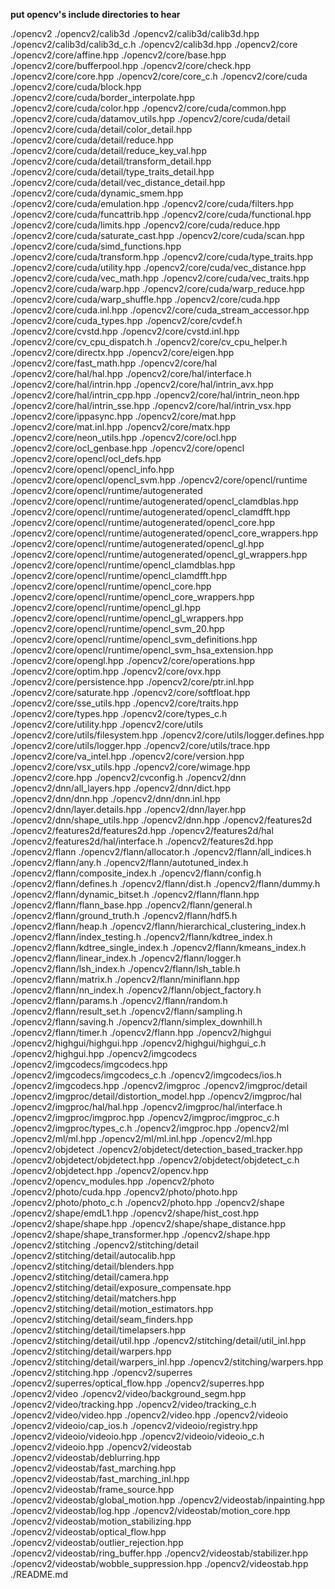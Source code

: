 **put opencv's include directories to hear**



./opencv2
./opencv2/calib3d
./opencv2/calib3d/calib3d.hpp
./opencv2/calib3d/calib3d_c.h
./opencv2/calib3d.hpp
./opencv2/core
./opencv2/core/affine.hpp
./opencv2/core/base.hpp
./opencv2/core/bufferpool.hpp
./opencv2/core/check.hpp
./opencv2/core/core.hpp
./opencv2/core/core_c.h
./opencv2/core/cuda
./opencv2/core/cuda/block.hpp
./opencv2/core/cuda/border_interpolate.hpp
./opencv2/core/cuda/color.hpp
./opencv2/core/cuda/common.hpp
./opencv2/core/cuda/datamov_utils.hpp
./opencv2/core/cuda/detail
./opencv2/core/cuda/detail/color_detail.hpp
./opencv2/core/cuda/detail/reduce.hpp
./opencv2/core/cuda/detail/reduce_key_val.hpp
./opencv2/core/cuda/detail/transform_detail.hpp
./opencv2/core/cuda/detail/type_traits_detail.hpp
./opencv2/core/cuda/detail/vec_distance_detail.hpp
./opencv2/core/cuda/dynamic_smem.hpp
./opencv2/core/cuda/emulation.hpp
./opencv2/core/cuda/filters.hpp
./opencv2/core/cuda/funcattrib.hpp
./opencv2/core/cuda/functional.hpp
./opencv2/core/cuda/limits.hpp
./opencv2/core/cuda/reduce.hpp
./opencv2/core/cuda/saturate_cast.hpp
./opencv2/core/cuda/scan.hpp
./opencv2/core/cuda/simd_functions.hpp
./opencv2/core/cuda/transform.hpp
./opencv2/core/cuda/type_traits.hpp
./opencv2/core/cuda/utility.hpp
./opencv2/core/cuda/vec_distance.hpp
./opencv2/core/cuda/vec_math.hpp
./opencv2/core/cuda/vec_traits.hpp
./opencv2/core/cuda/warp.hpp
./opencv2/core/cuda/warp_reduce.hpp
./opencv2/core/cuda/warp_shuffle.hpp
./opencv2/core/cuda.hpp
./opencv2/core/cuda.inl.hpp
./opencv2/core/cuda_stream_accessor.hpp
./opencv2/core/cuda_types.hpp
./opencv2/core/cvdef.h
./opencv2/core/cvstd.hpp
./opencv2/core/cvstd.inl.hpp
./opencv2/core/cv_cpu_dispatch.h
./opencv2/core/cv_cpu_helper.h
./opencv2/core/directx.hpp
./opencv2/core/eigen.hpp
./opencv2/core/fast_math.hpp
./opencv2/core/hal
./opencv2/core/hal/hal.hpp
./opencv2/core/hal/interface.h
./opencv2/core/hal/intrin.hpp
./opencv2/core/hal/intrin_avx.hpp
./opencv2/core/hal/intrin_cpp.hpp
./opencv2/core/hal/intrin_neon.hpp
./opencv2/core/hal/intrin_sse.hpp
./opencv2/core/hal/intrin_vsx.hpp
./opencv2/core/ippasync.hpp
./opencv2/core/mat.hpp
./opencv2/core/mat.inl.hpp
./opencv2/core/matx.hpp
./opencv2/core/neon_utils.hpp
./opencv2/core/ocl.hpp
./opencv2/core/ocl_genbase.hpp
./opencv2/core/opencl
./opencv2/core/opencl/ocl_defs.hpp
./opencv2/core/opencl/opencl_info.hpp
./opencv2/core/opencl/opencl_svm.hpp
./opencv2/core/opencl/runtime
./opencv2/core/opencl/runtime/autogenerated
./opencv2/core/opencl/runtime/autogenerated/opencl_clamdblas.hpp
./opencv2/core/opencl/runtime/autogenerated/opencl_clamdfft.hpp
./opencv2/core/opencl/runtime/autogenerated/opencl_core.hpp
./opencv2/core/opencl/runtime/autogenerated/opencl_core_wrappers.hpp
./opencv2/core/opencl/runtime/autogenerated/opencl_gl.hpp
./opencv2/core/opencl/runtime/autogenerated/opencl_gl_wrappers.hpp
./opencv2/core/opencl/runtime/opencl_clamdblas.hpp
./opencv2/core/opencl/runtime/opencl_clamdfft.hpp
./opencv2/core/opencl/runtime/opencl_core.hpp
./opencv2/core/opencl/runtime/opencl_core_wrappers.hpp
./opencv2/core/opencl/runtime/opencl_gl.hpp
./opencv2/core/opencl/runtime/opencl_gl_wrappers.hpp
./opencv2/core/opencl/runtime/opencl_svm_20.hpp
./opencv2/core/opencl/runtime/opencl_svm_definitions.hpp
./opencv2/core/opencl/runtime/opencl_svm_hsa_extension.hpp
./opencv2/core/opengl.hpp
./opencv2/core/operations.hpp
./opencv2/core/optim.hpp
./opencv2/core/ovx.hpp
./opencv2/core/persistence.hpp
./opencv2/core/ptr.inl.hpp
./opencv2/core/saturate.hpp
./opencv2/core/softfloat.hpp
./opencv2/core/sse_utils.hpp
./opencv2/core/traits.hpp
./opencv2/core/types.hpp
./opencv2/core/types_c.h
./opencv2/core/utility.hpp
./opencv2/core/utils
./opencv2/core/utils/filesystem.hpp
./opencv2/core/utils/logger.defines.hpp
./opencv2/core/utils/logger.hpp
./opencv2/core/utils/trace.hpp
./opencv2/core/va_intel.hpp
./opencv2/core/version.hpp
./opencv2/core/vsx_utils.hpp
./opencv2/core/wimage.hpp
./opencv2/core.hpp
./opencv2/cvconfig.h
./opencv2/dnn
./opencv2/dnn/all_layers.hpp
./opencv2/dnn/dict.hpp
./opencv2/dnn/dnn.hpp
./opencv2/dnn/dnn.inl.hpp
./opencv2/dnn/layer.details.hpp
./opencv2/dnn/layer.hpp
./opencv2/dnn/shape_utils.hpp
./opencv2/dnn.hpp
./opencv2/features2d
./opencv2/features2d/features2d.hpp
./opencv2/features2d/hal
./opencv2/features2d/hal/interface.h
./opencv2/features2d.hpp
./opencv2/flann
./opencv2/flann/allocator.h
./opencv2/flann/all_indices.h
./opencv2/flann/any.h
./opencv2/flann/autotuned_index.h
./opencv2/flann/composite_index.h
./opencv2/flann/config.h
./opencv2/flann/defines.h
./opencv2/flann/dist.h
./opencv2/flann/dummy.h
./opencv2/flann/dynamic_bitset.h
./opencv2/flann/flann.hpp
./opencv2/flann/flann_base.hpp
./opencv2/flann/general.h
./opencv2/flann/ground_truth.h
./opencv2/flann/hdf5.h
./opencv2/flann/heap.h
./opencv2/flann/hierarchical_clustering_index.h
./opencv2/flann/index_testing.h
./opencv2/flann/kdtree_index.h
./opencv2/flann/kdtree_single_index.h
./opencv2/flann/kmeans_index.h
./opencv2/flann/linear_index.h
./opencv2/flann/logger.h
./opencv2/flann/lsh_index.h
./opencv2/flann/lsh_table.h
./opencv2/flann/matrix.h
./opencv2/flann/miniflann.hpp
./opencv2/flann/nn_index.h
./opencv2/flann/object_factory.h
./opencv2/flann/params.h
./opencv2/flann/random.h
./opencv2/flann/result_set.h
./opencv2/flann/sampling.h
./opencv2/flann/saving.h
./opencv2/flann/simplex_downhill.h
./opencv2/flann/timer.h
./opencv2/flann.hpp
./opencv2/highgui
./opencv2/highgui/highgui.hpp
./opencv2/highgui/highgui_c.h
./opencv2/highgui.hpp
./opencv2/imgcodecs
./opencv2/imgcodecs/imgcodecs.hpp
./opencv2/imgcodecs/imgcodecs_c.h
./opencv2/imgcodecs/ios.h
./opencv2/imgcodecs.hpp
./opencv2/imgproc
./opencv2/imgproc/detail
./opencv2/imgproc/detail/distortion_model.hpp
./opencv2/imgproc/hal
./opencv2/imgproc/hal/hal.hpp
./opencv2/imgproc/hal/interface.h
./opencv2/imgproc/imgproc.hpp
./opencv2/imgproc/imgproc_c.h
./opencv2/imgproc/types_c.h
./opencv2/imgproc.hpp
./opencv2/ml
./opencv2/ml/ml.hpp
./opencv2/ml/ml.inl.hpp
./opencv2/ml.hpp
./opencv2/objdetect
./opencv2/objdetect/detection_based_tracker.hpp
./opencv2/objdetect/objdetect.hpp
./opencv2/objdetect/objdetect_c.h
./opencv2/objdetect.hpp
./opencv2/opencv.hpp
./opencv2/opencv_modules.hpp
./opencv2/photo
./opencv2/photo/cuda.hpp
./opencv2/photo/photo.hpp
./opencv2/photo/photo_c.h
./opencv2/photo.hpp
./opencv2/shape
./opencv2/shape/emdL1.hpp
./opencv2/shape/hist_cost.hpp
./opencv2/shape/shape.hpp
./opencv2/shape/shape_distance.hpp
./opencv2/shape/shape_transformer.hpp
./opencv2/shape.hpp
./opencv2/stitching
./opencv2/stitching/detail
./opencv2/stitching/detail/autocalib.hpp
./opencv2/stitching/detail/blenders.hpp
./opencv2/stitching/detail/camera.hpp
./opencv2/stitching/detail/exposure_compensate.hpp
./opencv2/stitching/detail/matchers.hpp
./opencv2/stitching/detail/motion_estimators.hpp
./opencv2/stitching/detail/seam_finders.hpp
./opencv2/stitching/detail/timelapsers.hpp
./opencv2/stitching/detail/util.hpp
./opencv2/stitching/detail/util_inl.hpp
./opencv2/stitching/detail/warpers.hpp
./opencv2/stitching/detail/warpers_inl.hpp
./opencv2/stitching/warpers.hpp
./opencv2/stitching.hpp
./opencv2/superres
./opencv2/superres/optical_flow.hpp
./opencv2/superres.hpp
./opencv2/video
./opencv2/video/background_segm.hpp
./opencv2/video/tracking.hpp
./opencv2/video/tracking_c.h
./opencv2/video/video.hpp
./opencv2/video.hpp
./opencv2/videoio
./opencv2/videoio/cap_ios.h
./opencv2/videoio/registry.hpp
./opencv2/videoio/videoio.hpp
./opencv2/videoio/videoio_c.h
./opencv2/videoio.hpp
./opencv2/videostab
./opencv2/videostab/deblurring.hpp
./opencv2/videostab/fast_marching.hpp
./opencv2/videostab/fast_marching_inl.hpp
./opencv2/videostab/frame_source.hpp
./opencv2/videostab/global_motion.hpp
./opencv2/videostab/inpainting.hpp
./opencv2/videostab/log.hpp
./opencv2/videostab/motion_core.hpp
./opencv2/videostab/motion_stabilizing.hpp
./opencv2/videostab/optical_flow.hpp
./opencv2/videostab/outlier_rejection.hpp
./opencv2/videostab/ring_buffer.hpp
./opencv2/videostab/stabilizer.hpp
./opencv2/videostab/wobble_suppression.hpp
./opencv2/videostab.hpp
./README.md